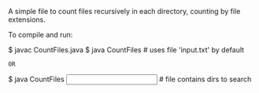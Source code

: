 
A simple file to count files recursively in each directory, counting by file extensions. 

To compile and run:

$ javac CountFiles.java
$ java CountFiles       # uses file 'input.txt' by default

	OR
	
$ java CountFiles <input file>    # file contains dirs to search

